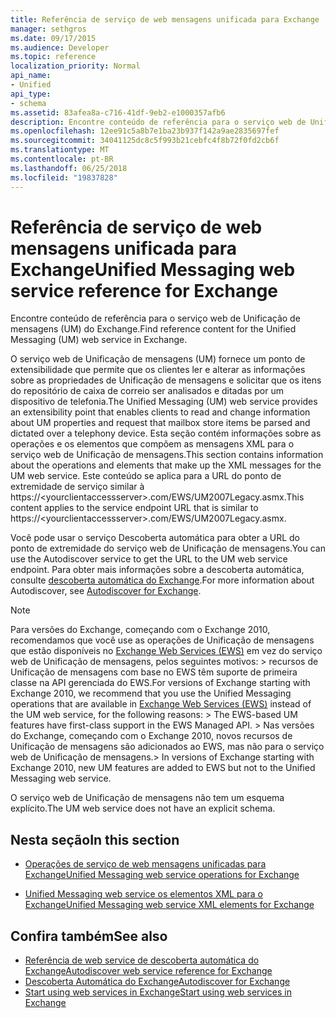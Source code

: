 ```yaml
---
title: Referência de serviço de web mensagens unificada para Exchange
manager: sethgros
ms.date: 09/17/2015
ms.audience: Developer
ms.topic: reference
localization_priority: Normal
api_name:
- Unified
api_type:
- schema
ms.assetid: 83afea8a-c716-41df-9eb2-e1000357afb6
description: Encontre conteúdo de referência para o serviço web de Unificação de mensagens (UM) do Exchange.
ms.openlocfilehash: 12ee91c5a8b7e1ba23b937f142a9ae2835697fef
ms.sourcegitcommit: 34041125dc8c5f993b21cebfc4f8b72f0fd2cb6f
ms.translationtype: MT
ms.contentlocale: pt-BR
ms.lasthandoff: 06/25/2018
ms.locfileid: "19837828"
---
```

# <a name="unified-messaging-web-service-reference-for-exchange"></a><span data-ttu-id="e02be-103">Referência de serviço de web mensagens unificada para Exchange</span><span class="sxs-lookup"><span data-stu-id="e02be-103">Unified Messaging web service reference for Exchange</span></span>

<span data-ttu-id="e02be-104">Encontre conteúdo de referência para o serviço web de Unificação de mensagens (UM) do Exchange.</span><span class="sxs-lookup"><span data-stu-id="e02be-104">Find reference content for the Unified Messaging (UM) web service in Exchange.</span></span>
  
<span data-ttu-id="e02be-105">O serviço web de Unificação de mensagens (UM) fornece um ponto de extensibilidade que permite que os clientes ler e alterar as informações sobre as propriedades de Unificação de mensagens e solicitar que os itens do repositório de caixa de correio ser analisados e ditadas por um dispositivo de telefonia.</span><span class="sxs-lookup"><span data-stu-id="e02be-105">The Unified Messaging (UM) web service provides an extensibility point that enables clients to read and change information about UM properties and request that mailbox store items be parsed and dictated over a telephony device.</span></span> <span data-ttu-id="e02be-106">Esta seção contém informações sobre as operações e os elementos que compõem as mensagens XML para o serviço web de Unificação de mensagens.</span><span class="sxs-lookup"><span data-stu-id="e02be-106">This section contains information about the operations and elements that make up the XML messages for the UM web service.</span></span> <span data-ttu-id="e02be-107">Este conteúdo se aplica para a URL do ponto de extremidade de serviço similar à https://\<yourclientaccessserver\>.com/EWS/UM2007Legacy.asmx.</span><span class="sxs-lookup"><span data-stu-id="e02be-107">This content applies to the service endpoint URL that is similar to https://\<yourclientaccessserver\>.com/EWS/UM2007Legacy.asmx.</span></span> 
  
<span data-ttu-id="e02be-108">Você pode usar o serviço Descoberta automática para obter a URL do ponto de extremidade do serviço web de Unificação de mensagens.</span><span class="sxs-lookup"><span data-stu-id="e02be-108">You can use the Autodiscover service to get the URL to the UM web service endpoint.</span></span> <span data-ttu-id="e02be-109">Para obter mais informações sobre a descoberta automática, consulte [descoberta automática do Exchange](../exchange-web-services/autodiscover-for-exchange.md).</span><span class="sxs-lookup"><span data-stu-id="e02be-109">For more information about Autodiscover, see [Autodiscover for Exchange](../exchange-web-services/autodiscover-for-exchange.md).</span></span>
  
> [!NOTE]
>  <span data-ttu-id="e02be-110">Para versões do Exchange, começando com o Exchange 2010, recomendamos que você use as operações de Unificação de mensagens que estão disponíveis no [Exchange Web Services (EWS)](http://msdn.microsoft.com/library/60285497-0c4e-4e51-84e1-34dd6d89a5d8%28Office.15%29.aspx) em vez do serviço web de Unificação de mensagens, pelos seguintes motivos: > recursos de Unificação de mensagens com base no EWS têm suporte de primeira classe na API gerenciada do EWS.</span><span class="sxs-lookup"><span data-stu-id="e02be-110">For versions of Exchange starting with Exchange 2010, we recommend that you use the Unified Messaging operations that are available in [Exchange Web Services (EWS)](http://msdn.microsoft.com/library/60285497-0c4e-4e51-84e1-34dd6d89a5d8%28Office.15%29.aspx) instead of the UM web service, for the following reasons: >  The EWS-based UM features have first-class support in the EWS Managed API.</span></span> <span data-ttu-id="e02be-111">> Nas versões do Exchange, começando com o Exchange 2010, novos recursos de Unificação de mensagens são adicionados ao EWS, mas não para o serviço web de Unificação de mensagens.</span><span class="sxs-lookup"><span data-stu-id="e02be-111">>  In versions of Exchange starting with Exchange 2010, new UM features are added to EWS but not to the Unified Messaging web service.</span></span> 
  
<span data-ttu-id="e02be-112">O serviço web de Unificação de mensagens não tem um esquema explícito.</span><span class="sxs-lookup"><span data-stu-id="e02be-112">The UM web service does not have an explicit schema.</span></span>
  
## <a name="in-this-section"></a><span data-ttu-id="e02be-113">Nesta seção</span><span class="sxs-lookup"><span data-stu-id="e02be-113">In this section</span></span>
<span data-ttu-id="e02be-114"><a name="bk_InThisSection"> </a></span><span class="sxs-lookup"><span data-stu-id="e02be-114"></span></span>

- [<span data-ttu-id="e02be-115">Operações de serviço de web mensagens unificadas para Exchange</span><span class="sxs-lookup"><span data-stu-id="e02be-115">Unified Messaging web service operations for Exchange</span></span>](unified-messaging-web-service-operations-for-exchange.md)
    
- [<span data-ttu-id="e02be-116">Unified Messaging web service os elementos XML para o Exchange</span><span class="sxs-lookup"><span data-stu-id="e02be-116">Unified Messaging web service XML elements for Exchange</span></span>](unified-messaging-web-service-xml-elements-for-exchange.md)
    
## <a name="see-also"></a><span data-ttu-id="e02be-117">Confira também</span><span class="sxs-lookup"><span data-stu-id="e02be-117">See also</span></span>

- [<span data-ttu-id="e02be-118">Referência de web service de descoberta automática do Exchange</span><span class="sxs-lookup"><span data-stu-id="e02be-118">Autodiscover web service reference for Exchange</span></span>](autodiscover-web-service-reference-for-exchange.md)
- [<span data-ttu-id="e02be-119">Descoberta Automática do Exchange</span><span class="sxs-lookup"><span data-stu-id="e02be-119">Autodiscover for Exchange</span></span>](../exchange-web-services/autodiscover-for-exchange.md)
- [<span data-ttu-id="e02be-120">Start using web services in Exchange</span><span class="sxs-lookup"><span data-stu-id="e02be-120">Start using web services in Exchange</span></span>](../exchange-web-services/start-using-web-services-in-exchange.md)
    

